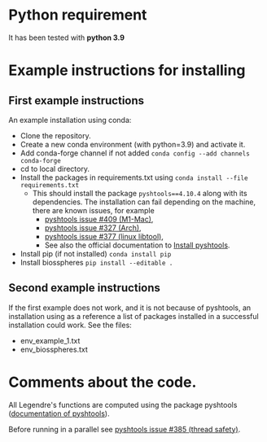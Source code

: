 # Python requirement

It has been tested with **python 3.9**

# Example instructions for installing

## First example instructions

An example installation using conda:
- Clone the repository.
- Create a new conda environment (with python=3.9) and activate it.
- Add conda-forge channel if not added
`conda config --add channels conda-forge`
- cd to local directory.
- Install the packages in requirements.txt using
`conda install --file requirements.txt`
    - This should install the package `pyshtools==4.10.4` along with its 
dependencies. The installation
can fail depending on the machine, there are known issues, for example
      - [pyshtools issue #409 (M1-Mac)](https://github.com/SHTOOLS/SHTOOLS/issues/409#issuecomment-1749035288),
      - [pyshtools issue #327 (Arch)](https://github.com/SHTOOLS/SHTOOLS/issues/327#issuecomment-1531333702),
      - [pyshtools issue #377 (linux libtool)](https://github.com/SHTOOLS/SHTOOLS/issues/377#issuecomment-1531289262), 
      - See also the official documentation to [Install pyshtools](https://pypi.org/project/pyshtools/#installation).
- Install pip (if not installed)
`conda install pip`
- Install biosspheres
`pip install --editable .`

## Second example instructions

If the first example does not work, and it is not because of pyshtools, 
an installation using as a reference a list of packages installed in a 
successful installation could work. See the files:
- env_example_1.txt
- env_biosspheres.txt

# Comments about the code.

All Legendre's functions are computed using the package pyshtools 
([documentation of pyshtools](https://shtools.github.io/SHTOOLS/index.html)).

Before running in a parallel see [pyshtools issue #385 (thread safety)](https://github.com/SHTOOLS/SHTOOLS/issues/385). 
